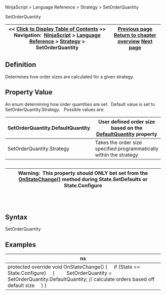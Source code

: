 ﻿
NinjaScript > Language Reference > Strategy > SetOrderQuantity

SetOrderQuantity

| << [Click to Display Table of Contents](setorderquantity.md) >> **Navigation:**     [NinjaScript](ninjascript.md) > [Language Reference](language_reference_wip.md) > [Strategy](strategy.md) > SetOrderQuantity | [Previous page](restartswithinminutes.md) [Return to chapter overview](strategy.md) [Next page](slippage.md) |
| --- | --- |
## Definition
Determines how order sizes are calculated for a given strategy.
 
## Property Value
An enum determining how order quantities are set.  Default value is set to SetOrderQuantity.Strategy. 
 
Possible values are:

| SetOrderQuantity.DefaultQuantity | User defined order size based on the [DefaultQuantity](defaultquantity.md) property |
| --- | --- |
| SetOrderQuantity.Strategy | Takes the order size specified programmatically within the strategy |
## 

| Warning:  This property should ONLY bet set from the [OnStateChange()](onstatechange.md) method during State.SetDefaults or State.Configure |
| --- |
## 
 
## Syntax
SetOrderQuantity
 
## 
## Examples

| ns |
| --- |
| protected override void OnStateChange() {      if (State == State.Configure)      {          SetOrderQuantity = SetOrderQuantity.DefaultQuantity; // calculate orders based off default size      } } |
